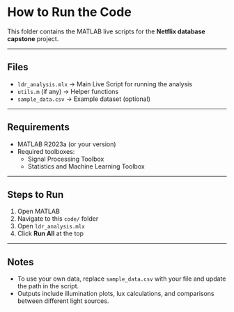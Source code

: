 # How to Run the Code

This folder contains the MATLAB live scripts for the **Netflix database capstone** project.

---

## Files
- `ldr_analysis.mlx` → Main Live Script for running the analysis  
- `utils.m` (if any) → Helper functions  
- `sample_data.csv` → Example dataset (optional)  

---

## Requirements
- MATLAB R2023a (or your version)  
- Required toolboxes:  
  - Signal Processing Toolbox  
  - Statistics and Machine Learning Toolbox  

---

## Steps to Run
1. Open MATLAB  
2. Navigate to this `code/` folder  
3. Open `ldr_analysis.mlx`  
4. Click **Run All** at the top  

---

## Notes
- To use your own data, replace `sample_data.csv` with your file and update the path in the script.  
- Outputs include illumination plots, lux calculations, and comparisons between different light sources.  
